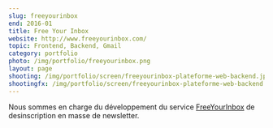 ```yaml
---
slug: freeyourinbox
end: 2016-01
title: Free Your Inbox
website: http://www.freeyourinbox.com/
topic: Frontend, Backend, Gmail
category: portfolio
photo: /img/portfolio/freeyourinbox.png
layout: page
shooting: /img/portfolio/screen/freeyourinbox-plateforme-web-backend.jpg
shootingfx: /img/portfolio/screen/freeyourinbox-plateforme-web-backend.jpg
---
```

Nous sommes en charge du développement du service [FreeYourInbox]({{page.website}}) de desinscription en masse de newsletter.
